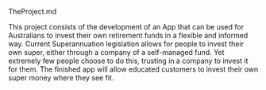 TheProject.md


This project consists of the development of an App that can be used for Australians to invest their own retirement funds in a flexible and informed way. 
Current Superannuation legislation allows for people to invest their own super, either through a company of a self-managed fund. Yet extremely few people choose to do this, trusting in a company to invest it for them. The finished app will allow educated customers to invest their own super money where they see fit. 
